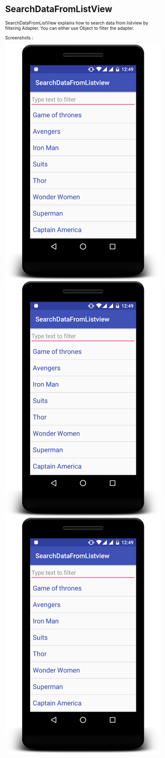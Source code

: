 # SearchDataFromListView
SearchDataFromListView explains how to search data from listview by filtering Adapter. You can either use Object to filter the adapter.


Screenshots :

<img src = "/sample1.png"/>

<img src = "/sample1.png"/>

<img src = "/sample1.png"/>
